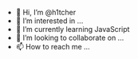 - 👋 Hi, I’m @h1tcher
- 👀 I’m interested in ...
- 🌱 I’m currently learning JavaScript
- 💞️ I’m looking to collaborate on ...
- 📫 How to reach me ...

<!---
h1tcher/h1tcher is a ✨ special ✨ repository because its `README.md` (this file) appears on your GitHub profile.
You can click the Preview link to take a look at your changes.
--->
